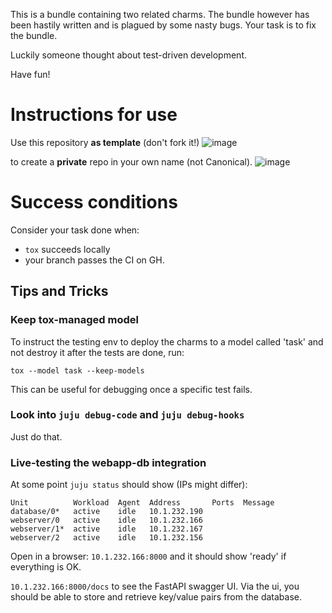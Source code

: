 This is a bundle containing two related charms.
The bundle however has been hastily written and is plagued by some nasty bugs.
Your task is to fix the bundle. 

Luckily someone thought about test-driven development.

Have fun!

# Instructions for use
Use this repository **as template** (don't fork it!) 
![image](https://user-images.githubusercontent.com/6230162/192721247-d8a58106-9b15-4211-8dc4-89be1311ab40.png)

to create a **private** repo in your own name (not Canonical).
![image](https://user-images.githubusercontent.com/6230162/192721996-241a5246-094c-422c-bf99-812682eb865b.png)

# Success conditions
Consider your task done when:

 - `tox` succeeds locally
 - your branch passes the CI on GH.

## Tips and Tricks

### Keep tox-managed model
To instruct the testing env to deploy the charms to a model called 'task' 
and not destroy it after the tests are done, run:

`tox --model task --keep-models`

This can be useful for debugging once a specific test fails.

### Look into `juju debug-code` and `juju debug-hooks`

Just do that.

### Live-testing the webapp-db integration
At some point `juju status` should show (IPs might differ):

```text
Unit          Workload  Agent  Address       Ports  Message
database/0*   active    idle   10.1.232.190
webserver/0   active    idle   10.1.232.166
webserver/1*  active    idle   10.1.232.167
webserver/2   active    idle   10.1.232.156
```

Open in a browser:
`10.1.232.166:8000` and it should show 'ready' if everything is OK.

`10.1.232.166:8000/docs` to see the FastAPI swagger UI.
Via the ui, you should be able to store and retrieve key/value pairs from the database.
